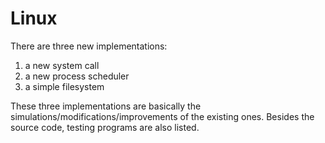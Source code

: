 # Linux
There are three new implementations:
  1. a new system call
  2. a new process scheduler
  3. a simple filesystem
  
These three implementations are basically the simulations/modifications/improvements of the existing ones. Besides the source code, testing programs are also listed.
